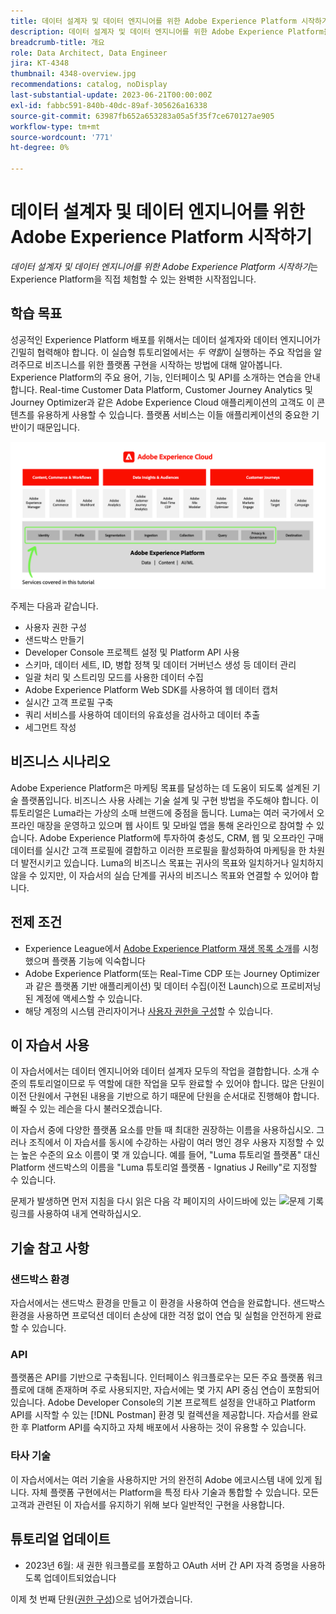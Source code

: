 ```yaml
---
title: 데이터 설계자 및 데이터 엔지니어를 위한 Adobe Experience Platform 시작하기
description: 데이터 설계자 및 데이터 엔지니어를 위한 Adobe Experience Platform을 시작합니다.
breadcrumb-title: 개요
role: Data Architect, Data Engineer
jira: KT-4348
thumbnail: 4348-overview.jpg
recommendations: catalog, noDisplay
last-substantial-update: 2023-06-21T00:00:00Z
exl-id: fabbc591-840b-40dc-89af-305626a16338
source-git-commit: 63987fb652a653283a05a5f35f7ce670127ae905
workflow-type: tm+mt
source-wordcount: '771'
ht-degree: 0%

---
```


# 데이터 설계자 및 데이터 엔지니어를 위한 Adobe Experience Platform 시작하기

<!--5min-->

_데이터 설계자 및 데이터 엔지니어를 위한 Adobe Experience Platform 시작하기_&#x200B;는 Experience Platform을 직접 체험할 수 있는 완벽한 시작점입니다.


<!--How do we address ETL-->

## 학습 목표

성공적인 Experience Platform 배포를 위해서는 데이터 설계자와 데이터 엔지니어가 긴밀히 협력해야 합니다. 이 실습형 튜토리얼에서는 _두 역할_&#x200B;이 실행하는 주요 작업을 알려주므로 비즈니스를 위한 플랫폼 구현을 시작하는 방법에 대해 알아봅니다. Experience Platform의 주요 용어, 기능, 인터페이스 및 API를 소개하는 연습을 안내합니다. Real-time Customer Data Platform, Customer Journey Analytics 및 Journey Optimizer과 같은 Adobe Experience Cloud 애플리케이션의 고객도 이 콘텐츠를 유용하게 사용할 수 있습니다. 플랫폼 서비스는 이들 애플리케이션의 중요한 기반이기 때문입니다.

![이 자습서에서 다루는 플랫폼 서비스(ID, 프로필, 세분화, 수집, 쿼리 및 거버넌스)를 강조 표시하는 Adobe Experience Cloud marketeture](assets/marketecture.png)

주제는 다음과 같습니다.

* 사용자 권한 구성
* 샌드박스 만들기
* Developer Console 프로젝트 설정 및 Platform API 사용
* 스키마, 데이터 세트, ID, 병합 정책 및 데이터 거버넌스 생성 등 데이터 관리
* 일괄 처리 및 스트리밍 모드를 사용한 데이터 수집
* Adobe Experience Platform Web SDK를 사용하여 웹 데이터 캡처
* 실시간 고객 프로필 구축
* 쿼리 서비스를 사용하여 데이터의 유효성을 검사하고 데이터 추출
* 세그먼트 작성

## 비즈니스 시나리오

Adobe Experience Platform은 마케팅 목표를 달성하는 데 도움이 되도록 설계된 기술 플랫폼입니다. 비즈니스 사용 사례는 기술 설계 및 구현 방법을 주도해야 합니다. 이 튜토리얼은 Luma라는 가상의 소매 브랜드에 중점을 둡니다. Luma는 여러 국가에서 오프라인 매장을 운영하고 있으며 웹 사이트 및 모바일 앱을 통해 온라인으로 참여할 수 있습니다. Adobe Experience Platform에 투자하여 충성도, CRM, 웹 및 오프라인 구매 데이터를 실시간 고객 프로필에 결합하고 이러한 프로필을 활성화하여 마케팅을 한 차원 더 발전시키고 있습니다. Luma의 비즈니스 목표는 귀사의 목표와 일치하거나 일치하지 않을 수 있지만, 이 자습서의 실습 단계를 귀사의 비즈니스 목표와 연결할 수 있어야 합니다.

## 전제 조건

* Experience League에서 [Adobe Experience Platform 재생 목록 소개](https://experienceleague.adobe.com/ko/playlists/experience-platform-introduction)를 시청했으며 플랫폼 기능에 익숙합니다
* Adobe Experience Platform(또는 Real-Time CDP 또는 Journey Optimizer과 같은 플랫폼 기반 애플리케이션) 및 데이터 수집(이전 Launch)으로 프로비저닝된 계정에 액세스할 수 있습니다.
* 해당 계정의 시스템 관리자이거나 [사용자 권한을 구성](configure-permissions.md)할 수 있습니다.

## 이 자습서 사용

이 자습서에서는 데이터 엔지니어와 데이터 설계자 모두의 작업을 결합합니다. 소개 수준의 튜토리얼이므로 두 역할에 대한 작업을 모두 완료할 수 있어야 합니다. 많은 단원이 이전 단원에서 구현된 내용을 기반으로 하기 때문에 단원을 순서대로 진행해야 합니다. 빠질 수 있는 레슨을 다시 불러오겠습니다.

이 자습서 중에 다양한 플랫폼 요소를 만들 때 최대한 권장하는 이름을 사용하십시오. 그러나 조직에서 이 자습서를 동시에 수강하는 사람이 여러 명인 경우 사용자 지정할 수 있는 높은 수준의 요소 이름이 몇 개 있습니다. 예를 들어, &quot;Luma 튜토리얼 플랫폼&quot; 대신 Platform 샌드박스의 이름을 &quot;Luma 튜토리얼 플랫폼 - Ignatius J Reilly&quot;로 지정할 수 있습니다.

문제가 발생하면 먼저 지침을 다시 읽은 다음 각 페이지의 사이드바에 있는 ![문제 기록](https://experienceleague.adobe.com/assets/img/feedback.svg?lang=ko) 링크를 사용하여 내게 연락하십시오.

## 기술 참고 사항

### 샌드박스 환경

자습서에서는 샌드박스 환경을 만들고 이 환경을 사용하여 연습을 완료합니다. 샌드박스 환경을 사용하면 프로덕션 데이터 손상에 대한 걱정 없이 연습 및 실험을 안전하게 완료할 수 있습니다.

### API

플랫폼은 API를 기반으로 구축됩니다. 인터페이스 워크플로우는 모든 주요 플랫폼 워크플로에 대해 존재하며 주로 사용되지만, 자습서에는 몇 가지 API 중심 연습이 포함되어 있습니다. Adobe Developer Console의 기본 프로젝트 설정을 안내하고 Platform API를 시작할 수 있는 [!DNL Postman] 환경 및 컬렉션을 제공합니다. 자습서를 완료한 후 Platform API를 숙지하고 자체 배포에서 사용하는 것이 유용할 수 있습니다.

### 타사 기술

이 자습서에서는 여러 기술을 사용하지만 거의 완전히 Adobe 에코시스템 내에 있게 됩니다. 자체 플랫폼 구현에서는 Platform을 특정 타사 기술과 통합할 수 있습니다. 모든 고객과 관련된 이 자습서를 유지하기 위해 보다 일반적인 구현을 사용합니다.

## 튜토리얼 업데이트

* 2023년 6월: 새 권한 워크플로를 포함하고 OAuth 서버 간 API 자격 증명을 사용하도록 업데이트되었습니다


이제 첫 번째 단원([권한 구성](configure-permissions.md))으로 넘어가겠습니다.
